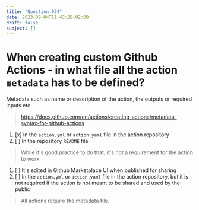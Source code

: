 ```yaml
---
title: "Question 054"
date: 2023-09-04T11:43:20+02:00
draft: false
subject: []
---
```


# When creating custom Github Actions - in what file all the action `metadata` has to be defined? 

Metadata such as name or description of the action, the outputs or required inputs etc
> https://docs.github.com/en/actions/creating-actions/metadata-syntax-for-github-actions
1. [x] In the `action.yml` or `action.yaml` file in the action repository
1. [ ] In the repository `README` file
> While it's good practice to do that, it's not a requirement for the action to work
1. [ ] It's edited in Github Marketplace UI when published for sharing
1. [ ] In the `action.yml` or `action.yaml` file in the action repository, but it is not required if the action is not meant to be shared and used by the public
> All actions require the metadata file.
